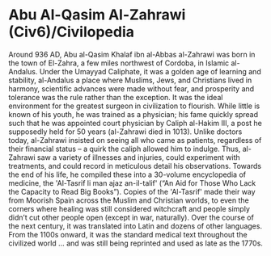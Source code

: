 # Abu Al-Qasim Al-Zahrawi (Civ6)/Civilopedia

Around 936 AD, Abu al-Qasim Khalaf ibn al-Abbas al-Zahrawi was born in the town of El-Zahra, a few miles northwest of Cordoba, in Islamic al-Andalus. Under the Umayyad Caliphate, it was a golden age of learning and stability, al-Andalus a place where Muslims, Jews, and Christians lived in harmony, scientific advances were made without fear, and prosperity and tolerance was the rule rather than the exception. It was the ideal environment for the greatest surgeon in civilization to flourish.
While little is known of his youth, he was trained as a physician; his fame quickly spread such that he was appointed court physician by Caliph al-Hakim III, a post he supposedly held for 50 years (al-Zahrawi died in 1013). Unlike doctors today, al-Zahrawi insisted on seeing all who came as patients, regardless of their financial status – a quirk the caliph allowed him to indulge. Thus, al-Zahrawi saw a variety of illnesses and injuries, could experiment with treatments, and could record in meticulous detail his observations. Towards the end of his life, he compiled these into a 30-volume encyclopedia of medicine, the 'Al-Tasrif li man ajaz an-il-talif' (“An Aid for Those Who Lack the Capacity to Read Big Books”).
Copies of the 'Al-Tasrif' made their way from Moorish Spain across the Muslim and Christian worlds, to even the corners where healing was still considered witchcraft and people simply didn’t cut other people open (except in war, naturally). Over the course of the next century, it was translated into Latin and dozens of other languages. From the 1100s onward, it was the standard medical text throughout the civilized world … and was still being reprinted and used as late as the 1770s.